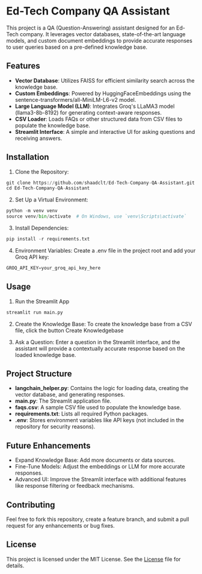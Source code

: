 # Ed-Tech Company QA Assistant
This project is a QA (Question-Answering) assistant designed for an Ed-Tech company. It leverages vector databases, state-of-the-art language models, and custom document embeddings to provide accurate responses to user queries based on a pre-defined knowledge base.

## Features
- **Vector Database**: Utilizes FAISS for efficient similarity search across the knowledge base.
- **Custom Embeddings**: Powered by HuggingFaceEmbeddings using the sentence-transformers/all-MiniLM-L6-v2 model.
- **Large Language Model (LLM)**: Integrates Groq's LLaMA3 model (llama3-8b-8192) for generating context-aware responses.
- **CSV Loader**: Loads FAQs or other structured data from CSV files to populate the knowledge base.
- **Streamlit Interface**: A simple and interactive UI for asking questions and receiving answers.

## Installation
1. Clone the Repository:

```python
git clone https://github.com/shaadclt/Ed-Tech-Company-QA-Assistant.git
cd Ed-Tech-Company-QA-Assistant
```

2. Set Up a Virtual Environment:

```python
python -m venv venv
source venv/bin/activate  # On Windows, use `venv\Scripts\activate`
```

3. Install Dependencies:

```python
pip install -r requirements.txt
```

4. Environment Variables: Create a .env file in the project root and add your Groq API key:

```python
GROQ_API_KEY=your_groq_api_key_here
```

## Usage
1. Run the Streamlit App

```python
streamlit run main.py
```

2. Create the Knowledge Base:
To create the knowledge base from a CSV file, click the button Create Knowledgebase

3. Ask a Question: 
Enter a question in the Streamlit interface, and the assistant will provide a contextually accurate response based on the loaded knowledge base.

## Project Structure
- **langchain_helper.py**: Contains the logic for loading data, creating the vector database, and generating responses.
- **main.py**: The Streamlit application file.
- **faqs.csv**: A sample CSV file used to populate the knowledge base.
- **requirements.txt**: Lists all required Python packages.
- **.env**: Stores environment variables like API keys (not included in the repository for security reasons).
  
## Future Enhancements
- Expand Knowledge Base: Add more documents or data sources.
- Fine-Tune Models: Adjust the embeddings or LLM for more accurate responses.
- Advanced UI: Improve the Streamlit interface with additional features like response filtering or feedback mechanisms.

## Contributing
Feel free to fork this repository, create a feature branch, and submit a pull request for any enhancements or bug fixes.

## License
This project is licensed under the MIT License. See the [License](/LICENSE.txt) file for details.
